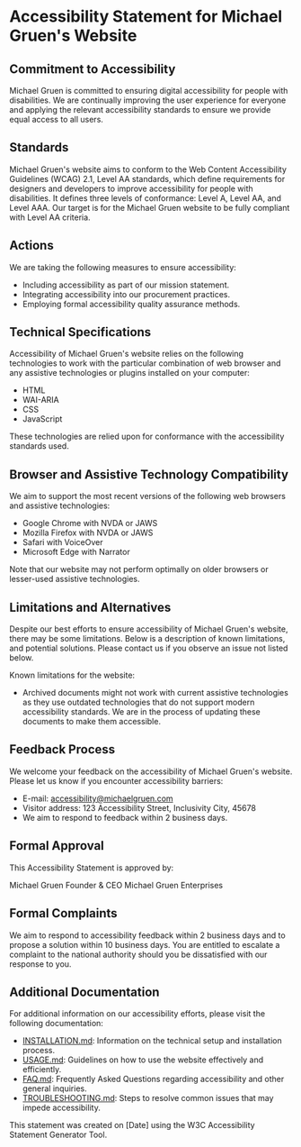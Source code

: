 # Accessibility Statement for Michael Gruen's Website

## Commitment to Accessibility

Michael Gruen is committed to ensuring digital accessibility for people with disabilities. We are continually improving the user experience for everyone and applying the relevant accessibility standards to ensure we provide equal access to all users.

## Standards

Michael Gruen's website aims to conform to the Web Content Accessibility Guidelines (WCAG) 2.1, Level AA standards, which define requirements for designers and developers to improve accessibility for people with disabilities. It defines three levels of conformance: Level A, Level AA, and Level AAA. Our target is for the Michael Gruen website to be fully compliant with Level AA criteria.

## Actions

We are taking the following measures to ensure accessibility:

- Including accessibility as part of our mission statement.
- Integrating accessibility into our procurement practices.
- Employing formal accessibility quality assurance methods.

## Technical Specifications

Accessibility of Michael Gruen's website relies on the following technologies to work with the particular combination of web browser and any assistive technologies or plugins installed on your computer:

- HTML
- WAI-ARIA
- CSS
- JavaScript

These technologies are relied upon for conformance with the accessibility standards used.

## Browser and Assistive Technology Compatibility

We aim to support the most recent versions of the following web browsers and assistive technologies:

- Google Chrome with NVDA or JAWS
- Mozilla Firefox with NVDA or JAWS
- Safari with VoiceOver
- Microsoft Edge with Narrator

Note that our website may not perform optimally on older browsers or lesser-used assistive technologies.

## Limitations and Alternatives

Despite our best efforts to ensure accessibility of Michael Gruen's website, there may be some limitations. Below is a description of known limitations, and potential solutions. Please contact us if you observe an issue not listed below.

Known limitations for the website:

- Archived documents might not work with current assistive technologies as they use outdated technologies that do not support modern accessibility standards. We are in the process of updating these documents to make them accessible.

## Feedback Process

We welcome your feedback on the accessibility of Michael Gruen's website. Please let us know if you encounter accessibility barriers:

- E-mail: [accessibility@michaelgruen.com](mailto:accessibility@michaelgruen.com)
- Visitor address: 123 Accessibility Street, Inclusivity City, 45678
- We aim to respond to feedback within 2 business days.

## Formal Approval

This Accessibility Statement is approved by:

Michael Gruen
Founder & CEO
Michael Gruen Enterprises

## Formal Complaints

We aim to respond to accessibility feedback within 2 business days and to propose a solution within 10 business days. You are entitled to escalate a complaint to the national authority should you be dissatisfied with our response to you.

## Additional Documentation

For additional information on our accessibility efforts, please visit the following documentation:

- [INSTALLATION.md](INSTALLATION.md): Information on the technical setup and installation process.
- [USAGE.md](USAGE.md): Guidelines on how to use the website effectively and efficiently.
- [FAQ.md](FAQ.md): Frequently Asked Questions regarding accessibility and other general inquiries.
- [TROUBLESHOOTING.md](TROUBLESHOOTING.md): Steps to resolve common issues that may impede accessibility.

This statement was created on [Date] using the W3C Accessibility Statement Generator Tool.